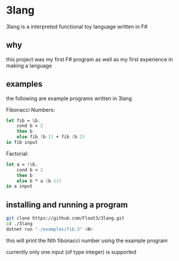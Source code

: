 # 3lang
3lang is a interpreted functional toy language written in F#

## why
this project was my first F# program as well as my first experience in making a language

## examples
the following are example programs written in 3lang

Fibonacci Numbers:
```fs
let fib = \b. 
    cond b < 2
    then b
    else fib (b-1) + fib (b-2)
in fib input
```

Factorial:
```fs
let a = (\b. 
    cond b < 2 
    then b 
    else b * a (b-1)) 
in a input
```

## installing and running a program

```bash
git clone https://github.com/Float3/3lang.git
cd ./3lang
dotnet run "./examples/fib.3" <N> 
```

this will print the Nth fibonacci number using the example program

currently only one input (of type integer) is supported 